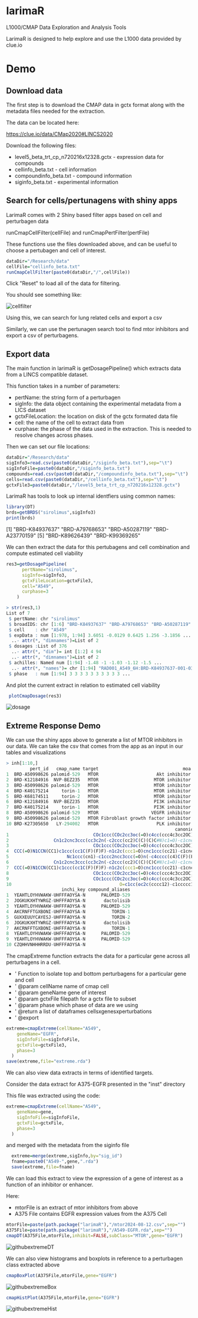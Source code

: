 # larimaR
L1000/CMAP Data Exploration and Analysis Tools

LarimaR is designed to help explore and use the L1000 data provided by clue.io

# Demo

## Download data

The first step is to download the CMAP data in gctx format along with the metadata files needed for the extraction.

The data can be located here:

https://clue.io/data/CMap2020#LINCS2020

Download the following files:

* level5_beta_trt_cp_n720216x12328.gctx - expression data for compounds
* cellinfo_beta.txt - cell information
* compoundinfo_beta.txt - compound information
* siginfo_beta.txt - experimental information


## Search for cells/pertunagens with shiny apps

LarimaR comes with 2 Shiny based filter apps based on cell and perturbagen data

runCmapCellFilter(cellFile) and runCmapPertFilter(pertFile)

These functions use the files downloaded above, and can be useful to choose a pertubagen and cell of interest.

```R
dataDir="/Research/data"
cellFile="cellinfo_beta.txt"
runCmapCellFilter(paste0(dataDir,"/",cellFile))
```

Click "Reset" to load all of the data for filtering.

You should see something like:

![cellfilter](inst/figs/cellFilter.png)

Using this, we can search for lung related cells and export a csv

Similarly, we can use the pertunagen search tool to find mtor inhibitors and export a csv of perturbagens.


## Export data

The main function in larimaR is getDosagePipeline() which extracts data from a LINCS compatible dataset.

This function takes in a number of parameters:

* pertName: the string form of a perturbagen
* sigInfo: the data object containing the experimental metadata from a LICS dataset
* gctxFileLocation: the location on disk of the gctx formated data file
* cell: the name of the cell to extract data from
* curphase: the phase of the data used in the extraction. This is needed to resolve changes across phases.

Then we can set our file locations:

```R
dataDir="/Research/data"
sigInfo3=read.csv(paste0(dataDir,"/siginfo_beta.txt"),sep="\t")
sigInfoFile=paste0(dataDir,"/siginfo_beta.txt")
compounds=read.csv(paste0(dataDir,"/compoundinfo_beta.txt"),sep="\t")
cells=read.csv(paste0(dataDir,"/cellinfo_beta.txt"),sep="\t")
gctxFile3=paste0(dataDir,"/level5_beta_trt_cp_n720216x12328.gctx")
```

LarimaR has tools to look up internal identfiers using common names:

```R
library(DT)
brds=getBRDS("sirolimus",sigInfo3)
print(brds)
```

 [1] "BRD-K84937637" "BRD-A79768653" "BRD-A50287119" "BRD-A23770159"
 [5] "BRD-K89626439" "BRD-K99369265"

We can then extract the data for this pertubagens and cell combination and compute estimated cell viability

```R
res3=getDosagePipeline(
      pertName="sirolimus",
      sigInfo=sigInfo3,
      gctxFileLocation=gctxFile3,
      cell="A549",
      curphase=3
    )
```

```R
> str(res3,1)
List of 7
 $ pertName: chr "sirolimus"
 $ broadIDS: chr [1:6] "BRD-K84937637" "BRD-A79768653" "BRD-A50287119" "BRD-A23770159" ...
 $ cell    : chr "A549"
 $ expData : num [1:978, 1:94] 3.6051 -0.0129 0.6425 1.256 -3.1856 ...
  ..- attr(*, "dimnames")=List of 2
 $ dosages :List of 376
  ..- attr(*, "dim")= int [1:2] 4 94
  ..- attr(*, "dimnames")=List of 2
 $ achilles: Named num [1:94] -1.48 -1 -1.03 -1.12 -1.5 ...
  ..- attr(*, "names")= chr [1:94] "RAD001_A549_6H:BRD-K84937637-001-03-2:10" "RAD001_A549_6H:BRD-K84937637-001-03-2:0.0046" "RAD001_A549_6H:BRD-K84937637-001-03-2:0.0015" "RAD001_A549_6H:BRD-K84937637-001-03-2:3.3333" ...
 $ phase   : num [1:94] 3 3 3 3 3 3 3 3 3 3 ...

```

And plot the current extract in relation to estimated cell viability

```R
 plotCmapDosage(res3)
```

![dosage](/inst/figs/dosageplot.png)


## Extreme Response Demo

We can use the shiny apps above to generate a list of MTOR inhibitors in our data. We can take the csv that comes from the app as an input in our tables and
visualizations

```R
> inh[1:10,]
         pert_id   cmap_name target                                moa
1  BRD-A50998626 palomid-529   MTOR                      Akt inhibitor
2  BRD-K12184916  NVP-BEZ235   MTOR                     MTOR inhibitor
3  BRD-A50998626 palomid-529   MTOR                     MTOR inhibitor
4  BRD-K40175214     torin-1   MTOR                     MTOR inhibitor
5  BRD-K68174511     torin-2   MTOR                     MTOR inhibitor
6  BRD-K12184916  NVP-BEZ235   MTOR                     PI3K inhibitor
7  BRD-K40175214     torin-1   MTOR                     PI3K inhibitor
8  BRD-A50998626 palomid-529   MTOR                    VEGFR inhibitor
9  BRD-A50998626 palomid-529   MTOR Fibroblast growth factor inhibitor
10 BRD-K27305650   LY-294002   MTOR                      PLK inhibitor
                                                                canonical_smiles
1                                COc1ccc(COc2cc3oc(=O)c4cc(ccc4c3cc2OC)C(C)O)cc1
2                 Cn1c2cnc3ccc(cc3c2n(-c2ccc(cc2)C(C)(C)C#N)c1=O)-c1cnc2ccccc2c1
3                                COc1ccc(COc2cc3oc(=O)c4cc(ccc4c3cc2OC)C(C)O)cc1
4  CCC(=O)N1CCN(CC1)c1ccc(cc1C(F)(F)F)-n1c2c(ccc1=O)cnc1ccc(cc21)-c1cnc2ccccc2c1
5                      Nc1ccc(cn1)-c1ccc2ncc3ccc(=O)n(-c4cccc(c4)C(F)(F)F)c3c2c1
6                 Cn1c2cnc3ccc(cc3c2n(-c2ccc(cc2)C(C)(C)C#N)c1=O)-c1cnc2ccccc2c1
7  CCC(=O)N1CCN(CC1)c1ccc(cc1C(F)(F)F)-n1c2c(ccc1=O)cnc1ccc(cc21)-c1cnc2ccccc2c1
8                                COc1ccc(COc2cc3oc(=O)c4cc(ccc4c3cc2OC)C(C)O)cc1
9                                COc1ccc(COc2cc3oc(=O)c4cc(ccc4c3cc2OC)C(C)O)cc1
10                                         O=c1cc(oc2c(cccc12)-c1ccccc1)N1CCOCC1
                     inchi_key compound_aliases
1  YEAHTLOYHVWAKW-UHFFFAOYSA-N      PALOMID-529
2  JOGKUKXHTYWRGZ-UHFFFAOYSA-N       dactolisib
3  YEAHTLOYHVWAKW-UHFFFAOYSA-N      PALOMID-529
4  AKCRNFFTGXBONI-UHFFFAOYSA-N          TORIN-1
5  GUXXEUUYCAYESJ-UHFFFAOYSA-N          TORIN-2
6  JOGKUKXHTYWRGZ-UHFFFAOYSA-N       dactolisib
7  AKCRNFFTGXBONI-UHFFFAOYSA-N          TORIN-1
8  YEAHTLOYHVWAKW-UHFFFAOYSA-N      PALOMID-529
9  YEAHTLOYHVWAKW-UHFFFAOYSA-N      PALOMID-529
10 CZQHHVNHHHRRDU-UHFFFAOYSA-N
```


The cmapExtreme function extracts the data for a particular gene across all perturbagens in a cell.

* ' Function to isolate top and bottom perturbagens for a particular gene and cell
* ' @param cellName name of cmap cell
* ' @param geneName gene of interest
* ' @param gctxFile filepath for a gctx file to subset
* ' @param phase which phase of data are we using
* ' @return a list of dataframes cellsxgenesxperturbations
* ' @export

```R
extreme=cmapExtreme(cellName="A549",
    geneName="EGFR",
    sigInfoFile=sigInfoFile,
    gctxFile=gctxFile3,
    phase=3
  )
save(extreme,file="extreme.rda")
```

We can also view data extracts in terms of identified targets.

Consider the data extract for A375-EGFR presented in the "inst" directory

This file was extracted using the code:

```R
extreme=cmapExtreme(cellName="A549",
    geneName=gene,
    sigInfoFile=sigInfoFile,
    gctxFile=gctxFile,
    phase=3
  )
```

and merged with the metadata from the siginfo file

```R
  extreme=merge(extreme,sigInfo,by="sig_id")
  fname=paste0("A549-",gene,".rda")
  save(extreme,file=fname)
```

We can load this extract to view the expression of a gene of interest as a function
of an inhibitor or enhancer.

Here:

* mtorFile is an extract of mtor inhibitors from above
* A375 File contains EGFR expression values from the A375 Cell


```R
mtorFile=paste(path.package("larimaR"),"/mtor2024-08-12.csv",sep="")
A375File=paste(path.package("larimaR"),"/A549-EGFR.rda",sep="")
cmapDT(A375File,mtorFile,inhibit=FALSE,subClass="MTOR",gene="EGFR")
```


![githubextremeDT](inst/figs/extremeDT.png)



We can also view histograms and boxplots in reference to a perturbagen class extracted above

```R
cmapBoxPlot(A375File,mtorFile,gene="EGFR")
```

![githubextremeBox](inst/figs/extremeBox.png)


```R
cmapHistPlot(A375File,mtorFile,gene="EGFR")
```
![githubextremeHist](inst/figs/extremeHist.png)
